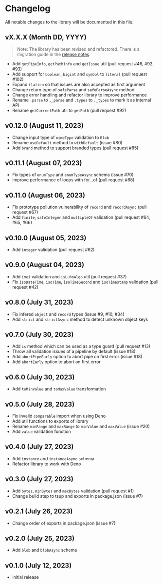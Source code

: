 # Changelog

All notable changes to the library will be documented in this file.

## vX.X.X (Month DD, YYYY)

> Note: The library has been revised and refactored. There is a migration guide in the [release notes](https://github.com/fabian-hiller/valibot/releases/tag/vX.X.X).

- Add `getPipeInfo`, `getPathInfo` and `getIssue` util (pull request #46, #92, #93)
- Add support for `boolean`, `bigint` and `symbol` to `literal` (pull request #102)
- Expand `flatten` so that issues are also accepted as first argument
- Change return type of `safeParse` and `safeParseAsync` method
- Change error handling and refactor library to improve performance
- Rename `.parse` to `._parse` and `.types` to `._types` to mark it as internal API
- Rename `getCurrentPath` util to `getPath` (pull request #92)

## v0.12.0 (August 11, 2023)

- Change input type of `mimeType` validation to `Blob`
- Rename `useDefault` method to `withDefault` (issue #80)
- Add `brand` method to support branded types (pull request #85)

## v0.11.1 (August 07, 2023)

- Fix types of `enumType` and `enumTypeAsync` schema (issue #70)
- Improve performance of loops with for...of (pull request #68)

## v0.11.0 (August 06, 2023)

- Fix prototype pollution vulnerability of `record` and `recordAsync` (pull request #67)
- Add `finite`, `safeInteger` and `multipleOf` validation (pull request #64, #65, #66)

## v0.10.0 (August 05, 2023)

- Add `integer` validation (pull request #62)

## v0.9.0 (August 04, 2023)

- Add `imei` validation and `isLuhnAlgo` util (pull request #37)
- Fix `isoDateTime`, `isoTime`, `isoTimeSecond` and `isoTimestamp` validation (pull request #42)

## v0.8.0 (July 31, 2023)

- Fix infered `object` and `record` types (issue #9, #10, #34)
- Add `strict` and `strictAsync` method to detect unknown object keys

## v0.7.0 (July 30, 2023)

- Add `is` method which can be used as a type guard (pull request #13)
- Throw all validation issues of a pipeline by default (issue #18)
- Add `abortPipeEarly` option to abort pipe on first error (issue #18)
- Add `abortEarly` option to abort on first error

## v0.6.0 (July 30, 2023)

- Add `toMinValue` and `toMaxValue` transformation

## v0.5.0 (July 28, 2023)

- Fix invalid `comparable` import when using Deno
- Add util functions to exports of library
- Rename `minRange` and `maxRange` to `minValue` and `maxValue` (issue #20)
- Add `value` validation function

## v0.4.0 (July 27, 2023)

- Add `instance` and `instanceAsync` schema
- Refactor library to work with Deno

## v0.3.0 (July 27, 2023)

- Add `bytes`, `minBytes` and `maxBytes` validation (pull request #1)
- Change build step to tsup and exports in package.json (issue #7)

## v0.2.1 (July 26, 2023)

- Change order of exports in package.json (issue #7)

## v0.2.0 (July 25, 2023)

- Add `blob` and `blobAsync` schema

## v0.1.0 (July 12, 2023)

- Initial release
